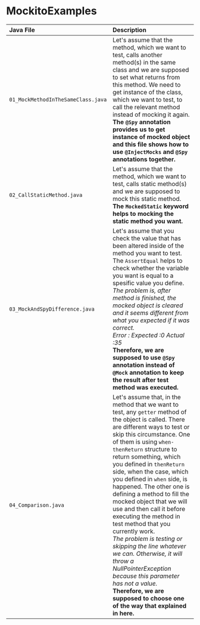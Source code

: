 # MockitoExamples

| Java File | Description |
| :-------- | :---------- |
| `01_MockMethodInTheSameClass.java` | Let's assume that the method, which we want to test, calls another method(s) in the same class and we are supposed to set what returns from this method. We need to get instance of the class, which we want to test, to call the relevant method instead of mocking it again. <br /> **The `@Spy` annotation provides us to get instance of mocked object and this file shows how to use `@InjectMocks` and `@Spy` annotations together.**  |
| `02_CallStaticMethod.java` | Let's assume that the method, which we want to test, calls static method(s) and we are supposed to mock this static method. <br /> **The `MockedStatic` keyword helps to mocking the static method you want.** |
| `03_MockAndSpyDifference.java` | Let's assume that you check the value that has been altered inside of the method you want to test. The `AssertEqual` helps to check whether the variable you want is equal to a spesific value you define. <br /> *The problem is, after method is finished, the mocked object is cleared and it seems different from what you expected if it was correct.* <br /> *Error : Expected :0 Actual   :35* <br /> **Therefore, we are supposed to use `@Spy` annotation instead of `@Mock` annotation to keep the result after test method was executed.** |
| `04_Comparison.java` | Let's assume that, in the method that we want to test, any `getter` method of the object is called. There are different ways to test or skip this circumstance. One of them is using `when-thenReturn` structure to return something, which you defined in `thenReturn` side, when the case, which you defined in `when` side, is happened. The other one is defining a method to fill the mocked object that we will use and then call it before executing the method in test method that you currently work. <br /> *The problem is testing or skipping the line whatever we can. Otherwise, it will throw a NullPointerException because this parameter has not a value.* <br /> **Therefore, we are supposed to choose one of the way that explained in here.** |
